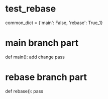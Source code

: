 # test_rebase

common_dict = {'main': False, 'rebase': True_1}

# main branch part
def main():
    add change
    pass


# rebase branch part
def rebase():
    pass

